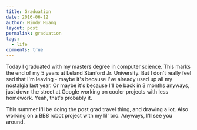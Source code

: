 ```yaml
---
title: Graduation
date: 2016-06-12
author: Mindy Huang
layout: post
permalink: graduation
tags:
  - life
comments: true
---
```


Today I graduated with my masters degree in computer science. This marks the end of my 5 years at Leland Stanford Jr. University. But I don't really feel sad that I'm leaving - maybe it's because I've already used up all my nostalgia last year. Or maybe it's because I'll be back in 3 months anyways, just down the street at Google working on cooler projects with less homework. Yeah, that's probably it.

This summer I'll be doing the post grad travel thing, and drawing a lot. Also working on a BB8 robot project with my lil' bro. Anyways, I'll see you around.